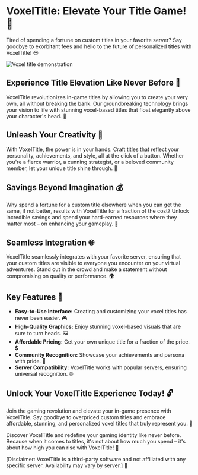 # VoxelTitle: Elevate Your Title Game! 🚀

Tired of spending a fortune on custom titles in your favorite server? Say goodbye to exorbitant fees and hello to the future of personalized titles with VoxelTitle! 😎

![Voxel title demonstration](https://i.imgur.com/jDM6AwR.png)

## Experience Title Elevation Like Never Before 🌟

VoxelTitle revolutionizes in-game titles by allowing you to create your very own, all without breaking the bank. Our groundbreaking technology brings your vision to life with stunning voxel-based titles that float elegantly above your character's head. 🎉

## Unleash Your Creativity 🎨

With VoxelTitle, the power is in your hands. Craft titles that reflect your personality, achievements, and style, all at the click of a button. Whether you're a fierce warrior, a cunning strategist, or a beloved community member, let your unique title shine through. 💪

## Savings Beyond Imagination 💰

Why spend a fortune for a custom title elsewhere when you can get the same, if not better, results with VoxelTitle for a fraction of the cost? Unlock incredible savings and spend your hard-earned resources where they matter most – on enhancing your gameplay. 💸

## Seamless Integration 🌐

VoxelTitle seamlessly integrates with your favorite server, ensuring that your custom titles are visible to everyone you encounter on your virtual adventures. Stand out in the crowd and make a statement without compromising on quality or performance. 🌍

## Key Features 🌟

- **Easy-to-Use Interface:** Creating and customizing your voxel titles has never been easier. 🎮
- **High-Quality Graphics:** Enjoy stunning voxel-based visuals that are sure to turn heads. 🖼️
- **Affordable Pricing:** Get your own unique title for a fraction of the price. 💲
- **Community Recognition:** Showcase your achievements and persona with pride. 👑
- **Server Compatibility:** VoxelTitle works with popular servers, ensuring universal recognition. 🌐

## Unlock Your VoxelTitle Experience Today! 🔓

Join the gaming revolution and elevate your in-game presence with VoxelTitle. Say goodbye to overpriced custom titles and embrace affordable, stunning, and personalized voxel titles that truly represent you. 🚀

Discover VoxelTitle and redefine your gaming identity like never before. Because when it comes to titles, it's not about how much you spend – it's about how high you can rise with VoxelTitle! 🌠

[Disclaimer: VoxelTitle is a third-party software and not affiliated with any specific server. Availability may vary by server.] 📢
